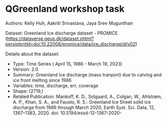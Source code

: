 # QGreenland workshop task

Authors: Kelly Huh, Aakriti Srivastava, Jaya Sree Mugunthan

Dataset: Greenland Ice discharge dataset - PROMICE (https://dataverse.geus.dk/dataset.xhtml?persistentId=doi:10.22008/promice/data/ice_discharge/d/v02)

Details about the dataset:

- Type: Time Series ( April 15, 1986 - March 19, 2023)
- Version: 2.0
- Summary: Greenland ice discharge (mass tranport) due to calving and ice front melting since 1986
- Variables: time, discharge, err, coverage
- Shape: (2719,)
- Related Publication: Mankoff, K. D., Solgaard, A., Colgan, W., Ahlstrøm, A. P., Khan, S. A., and Fausto, R. S.: Greenland Ice Sheet solid ice discharge from 1986 through March 2020, Earth Syst. Sci. Data, 12, 1367–1383, 2020. doi: 10.5194/essd-12-1367-2020- 
